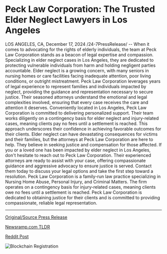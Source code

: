 # Peck Law Corporation: The Trusted Elder Neglect Lawyers in Los Angeles

LOS ANGELES, CA, December 17, 2024 /24-7PressRelease/ -- When it comes to advocating for the rights of elderly individuals, the team at Peck Law Corporation stands as a beacon of legal expertise and compassion. Specializing in elder neglect cases in Los Angeles, they are dedicated to protecting vulnerable individuals from harm and holding negligent parties accountable.  Elder neglect is a growing concern, with many seniors in nursing homes or care facilities facing inadequate attention, poor living conditions, or outright mistreatment. Peck Law Corporation leverages years of legal experience to represent families and individuals impacted by neglect, providing the guidance and representation necessary to secure justice. Their seasoned attorneys understand the emotional and legal complexities involved, ensuring that every case receives the care and attention it deserves.   Conveniently located in Los Angeles, Peck Law Corporation is committed to delivering personalized support. Their team works diligently on a contingency basis for elder neglect and injury-related cases, meaning clients pay no fees until a settlement is reached. This approach underscores their confidence in achieving favorable outcomes for their clients.   Elder neglect can have devastating consequences for victims and their families, but the attorneys at Peck Law Corporation are here to help. They believe in seeking justice and compensation for those affected.   If you or a loved one has been impacted by elder neglect in Los Angeles, don't hesitate to reach out to Peck Law Corporation. Their experienced attorneys are ready to assist with your case, offering compassionate guidance and aggressive advocacy to ensure justice is served. Contact them today to discuss your legal options and take the first step toward a resolution.  Peck Law Corporation is a family-run law practice specializing in Nursing Home Abuse, Personal Injury, and Criminal Matters. The firm operates on a contingency basis for injury-related cases, meaning clients owe no fees until a settlement is reached. Peck Law Corporation is dedicated to obtaining justice for their clients and is committed to providing compassionate, reliable legal representation. 

---

[Original/Source Press Release](https://www.24-7pressrelease.com/press-release/517132/peck-law-corporation-the-trusted-elder-neglect-lawyers-in-los-angeles)
                    

[Newsramp.com TLDR](https://newsramp.com/curated-news/peck-law-corporation-seeking-justice-for-elder-neglect-victims-in-los-angeles/d33e0b71bdcea4e9991d1ed7ee47e991) 

 



[Reddit Post](https://www.reddit.com/r/newsramp/comments/1hghk8d/peck_law_corporation_seeking_justice_for_elder/) 



![Blockchain Registration](https://cdn.newsramp.app/24-7PressRelease/qrcode/2412/17/mendFJyo.webp)